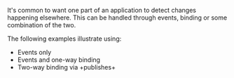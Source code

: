 It's common to want one part of an application to detect changes happening elsewhere. 
This can be handled through events, binding or some combination of the two.

The following examples illustrate using:
 
- Events only
- Events and one-way binding
- Two-way binding via +publishes+
